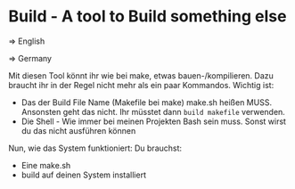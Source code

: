 # Build - A tool to Build something else
=> English

=> Germany

Mit diesen Tool könnt ihr wie bei make, etwas bauen-/kompilieren.
Dazu braucht ihr in der Regel nicht mehr als ein paar Kommandos. Wichtig ist:

- Das der Build File Name (Makefile bei make) make.sh heißen MUSS. Ansonsten geht das nicht. Ihr müsstet dann `build makefile` verwenden.
- Die Shell - Wie immer bei meinen Projekten Bash sein muss. Sonst wirst du das nicht ausführen können

Nun, wie das System funktioniert:
Du brauchst:
- Eine make.sh
- build auf deinen System installiert
